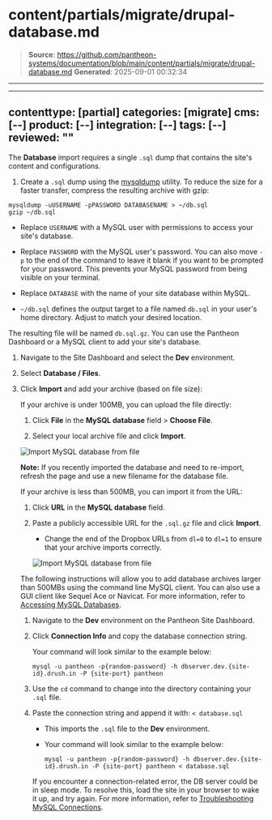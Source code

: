 # content/partials/migrate/drupal-database.md

> **Source**: https://github.com/pantheon-systems/documentation/blob/main/content/partials/migrate/drupal-database.md
> **Generated**: 2025-09-01 00:32:34

---

---
contenttype: [partial]
categories: [migrate]
cms: [--]
product: [--]
integration: [--]
tags: [--]
reviewed: ""
---

The **Database** import requires a single `.sql` dump that contains the site's content and configurations.

1. Create a `.sql` dump using the [mysqldump](https://dev.mysql.com/doc/refman/5.7/en/mysqldump.html) utility. To reduce the size for a faster transfer, compress the resulting archive with gzip:

  ```bash{promptUser: user}
  mysqldump -uUSERNAME -pPASSWORD DATABASENAME > ~/db.sql
  gzip ~/db.sql
  ```

   - Replace `USERNAME` with a MySQL user with permissions to access your site's database.

   - Replace `PASSWORD` with the MySQL user's password. You can also move `-p` to the end of the command to leave it blank if you want to be prompted for your password. This prevents your MySQL password from being visible on your terminal.

   - Replace `DATABASE` with the name of your site database within MySQL.

   - `~/db.sql` defines the output target to a file named `db.sql` in your user's home directory. Adjust to match your desired location.

  The resulting file will be named `db.sql.gz`. You can use the Pantheon Dashboard or a MySQL client to add your site's database.

1. Navigate to the Site Dashboard and select the **<Icon icon="wrench" /> Dev** environment.

1. Select <Icon icon="server" /> **Database / Files**.

1. Click **Import** and add your archive (based on file size):

    <TabList>

    <Tab title="Up to 100MBs" id="100mbs" active={true}>

    If your archive is under 100MB, you can upload the file directly:

    1. Click **File** in the **MySQL database** field > **Choose File**.

    1. Select your local archive file and click **Import**.

      ![Import MySQL database from file](../../../images/dashboard/new-dashboard/2024/import-mysql-file.png)

    **Note:** If you recently imported the database and need to re-import, refresh the page and use a new filename for the database file.

    </Tab>

    <Tab title="Up to 500MBs" id="500mbs">

    If your archive is less than 500MB, you can import it from the URL:

    1. Click **URL** in the **MySQL database** field.

    1. Paste a publicly accessible URL for the `.sql.gz` file and click **Import**.

       - Change the end of the Dropbox URLs from `dl=0` to `dl=1` to ensure that your archive imports correctly.

        ![Import MySQL database from file](../../../images/dashboard/new-dashboard/2024/import-mysql-file.png)

    </Tab>

    <Tab title="Over 500MBs" id="500mbsplus">

    The following instructions will allow you to add database archives larger than 500MBs using the command line MySQL client. You can also use a GUI client like Sequel Ace or Navicat. For more information, refer to [Accessing MySQL Databases](/guides/mariadb-mysql/mysql-access).

    1. Navigate to the **<Icon icon="wrench" /> Dev** environment on the Pantheon Site Dashboard.

    1. Click **Connection Info** and copy the database connection string.

       Your command will look similar to the example below:

       ```bash{promptUser: user}
       mysql -u pantheon -p{random-password} -h dbserver.dev.{site-id}.drush.in -P {site-port} pantheon
       ```

    1. Use the `cd` command to change into the directory containing your `.sql` file.

    1. Paste the connection string and append it with: `< database.sql`

       - This imports the `.sql` file to the **<Icon icon="wrench" /> Dev** environment.

       - Your command will look similar to the example below:

         ```bash{promptUser: user}
         mysql -u pantheon -p{random-password} -h dbserver.dev.{site-id}.drush.in -P {site-port} pantheon < database.sql
         ```

       If you encounter a connection-related error, the DB server could be in sleep mode. To resolve this, load the site in your browser to wake it up, and try again. For more information, refer to [Troubleshooting MySQL Connections](/guides/mariadb-mysql/mysql-access/#troubleshooting-mysql-connections).

    </Tab>

    </TabList>
